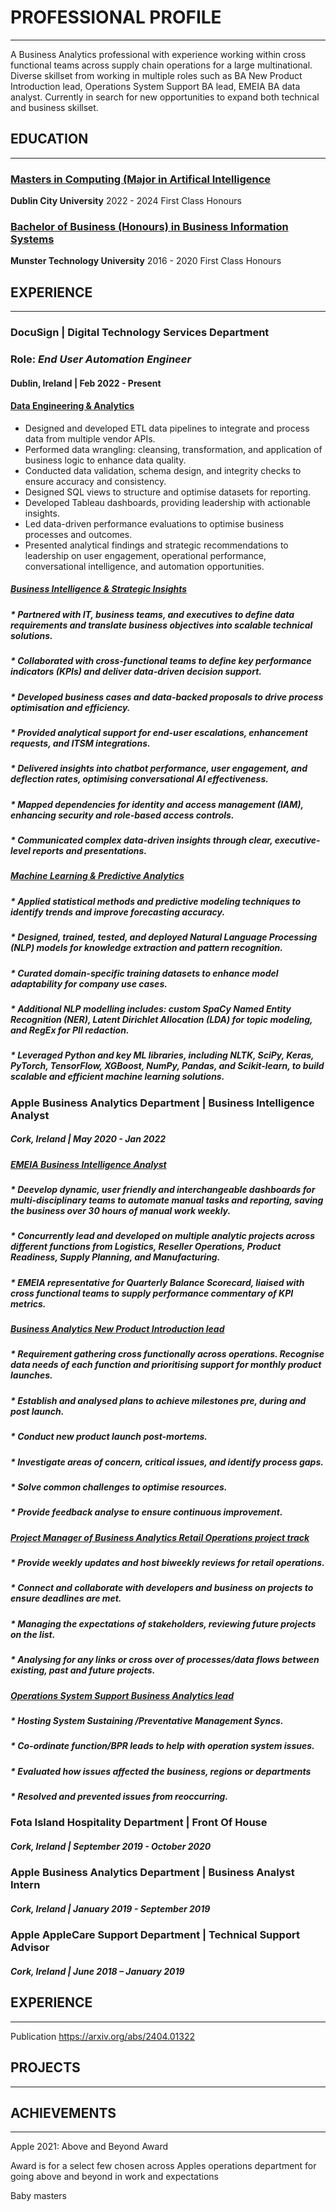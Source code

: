# PROFESSIONAL PROFILE
______________________________________

A Business Analytics professional with experience working within cross functional teams across supply chain operations for a large multinational. Diverse skillset from working in multiple roles such as BA New Product Introduction lead, Operations System Support BA lead, EMEIA BA data analyst. Currently in search for new opportunities to expand both technical and business skillset.

## EDUCATION
_____________________

### <ins> Masters in Computing (Major in Artifical Intelligence</ins>
**Dublin City University**
  2022 - 2024   First Class Honours  

### <ins> Bachelor of Business (Honours) in Business Information Systems </ins>
**Munster Technology University**
  2016 - 2020   First Class Honours      
 

## EXPERIENCE
__________________ 

### DocuSign  |  Digital Technology Services Department 
### Role: _End User Automation Engineer_             
#### Dublin, Ireland | Feb 2022 - Present

#### <ins>Data Engineering & Analytics</ins>
* Designed and developed ETL data pipelines to integrate and process data from multiple vendor APIs.
* Performed data wrangling: cleansing, transformation, and application of business logic to enhance data quality.
* Conducted data validation, schema design, and integrity checks to ensure accuracy and consistency.
* Designed SQL views to structure and optimise datasets for reporting.
* Developed Tableau dashboards, providing leadership with actionable insights.
* Led data-driven performance evaluations to optimise business processes and outcomes.
* Presented analytical findings and strategic recommendations to leadership on user engagement, operational performance, conversational intelligence, and automation opportunities.
 
##### <ins>Business Intelligence & Strategic Insights</ins>

##### * Partnered with IT, business teams, and executives to define data requirements and translate business objectives into scalable technical solutions.
##### * Collaborated with cross-functional teams to define key performance indicators (KPIs) and deliver data-driven decision support.
##### * Developed business cases and data-backed proposals to drive process optimisation and efficiency.
##### * Provided analytical support for end-user escalations, enhancement requests, and ITSM integrations.
##### * Delivered insights into chatbot performance, user engagement, and deflection rates, optimising conversational AI effectiveness.
##### * Mapped dependencies for identity and access management (IAM), enhancing security and role-based access controls.
##### * Communicated complex data-driven insights through clear, executive-level reports and presentations. 

##### <ins>Machine Learning & Predictive Analytics</ins>

##### * Applied statistical methods and predictive modeling techniques to identify trends and improve forecasting accuracy.
##### * Designed, trained, tested, and deployed Natural Language Processing (NLP) models for knowledge extraction and pattern recognition.
##### * Curated domain-specific training datasets to enhance model adaptability for company use cases.
##### * Additional NLP modelling includes: custom SpaCy Named Entity Recognition (NER), Latent Dirichlet Allocation (LDA) for topic modeling, and RegEx for PII redaction.
##### * Leveraged Python and key ML libraries, including NLTK, SciPy, Keras, PyTorch, TensorFlow, XGBoost, NumPy, Pandas, and Scikit-learn, to build scalable and efficient machine learning solutions.

### Apple Business Analytics Department | Business Intelligence Analyst
##### Cork, Ireland | May 2020 - Jan 2022

##### <ins>EMEIA Business Intelligence Analyst</ins>

##### * Deevelop dynamic, user friendly and interchangeable dashboards for multi-disciplinary teams to automate manual tasks and reporting, saving the business over 30 hours of manual work weekly.
##### * Concurrently lead and developed on multiple analytic projects across different functions from Logistics, Reseller Operations, Product Readiness, Supply Planning, and Manufacturing. 
##### * EMEIA representative for Quarterly Balance Scorecard, liaised with cross functional teams to supply performance commentary of KPI metrics.
##### <ins>Business Analytics New Product Introduction lead</ins>
##### * Requirement gathering cross functionally across operations. Recognise data needs of each function and prioritising support for monthly product launches.
##### * Establish and analysed plans to achieve milestones pre, during and post launch.
##### * Conduct new product launch post-mortems. 
   ##### * Investigate areas of concern, critical issues, and identify process gaps. 
   ##### * Solve common challenges to optimise resources.
   ##### * Provide feedback analyse to ensure continuous improvement. 
##### <ins>Project Manager of Business Analytics Retail Operations project track</ins>
##### * Provide weekly updates and host biweekly reviews for retail operations.
   #####  * Connect and collaborate with developers and business on projects to ensure deadlines are met.
   ##### * Managing the expectations of stakeholders, reviewing future projects on the list.
   ##### * Analysing for any links or cross over of processes/data flows between existing, past and future projects.    

##### <ins>Operations System Support Business Analytics lead</ins>

##### * Hosting System Sustaining /Preventative Management Syncs.
##### * Co-ordinate function/BPR leads to help with operation system issues.
##### * Evaluated how issues affected the business, regions or departments
##### * Resolved and prevented issues from reoccurring.

### Fota Island  Hospitality Department | Front Of House                    
##### Cork, Ireland |  September 2019 - October 2020

### Apple  Business Analytics Department | Business Analyst Intern            
##### Cork, Ireland | January 2019 - September 2019

### Apple  AppleCare Support Department | Technical Support Advisor    
##### Cork, Ireland |  June 2018 – January 2019


## EXPERIENCE
__________________ 
Publication
https://arxiv.org/abs/2404.01322


## PROJECTS
__________________ 




## ACHIEVEMENTS
____________________

Apple 2021:
Above and Beyond Award

Award is for a select few chosen across Apples operations department for going above and beyond in work and expectations

Baby masters


